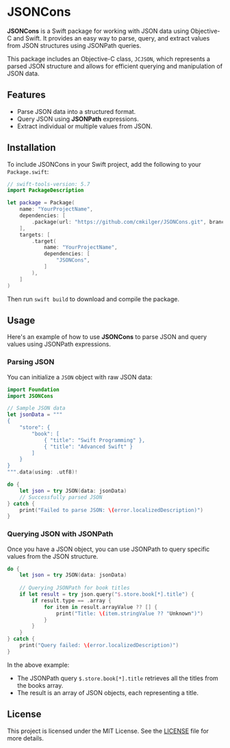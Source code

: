 # JSONCons

**JSONCons** is a Swift package for working with JSON data using Objective-C and Swift. It provides an easy way to parse, query, and extract values from JSON structures using JSONPath queries.

This package includes an Objective-C class, `JCJSON`, which represents a parsed JSON structure and allows for efficient querying and manipulation of JSON data.

## Features

- Parse JSON data into a structured format.
- Query JSON using **JSONPath** expressions.
- Extract individual or multiple values from JSON.

## Installation

To include JSONCons in your Swift project, add the following to your `Package.swift`:

```swift
// swift-tools-version: 5.7
import PackageDescription

let package = Package(
    name: "YourProjectName",
    dependencies: [
        .package(url: "https://github.com/cmkilger/JSONCons.git", branch: "main"),
    ],
    targets: [
        .target(
            name: "YourProjectName",
            dependencies: [
                "JSONCons",
            ]
        ),
    ]
)
```

Then run `swift build` to download and compile the package.

## Usage

Here's an example of how to use **JSONCons** to parse JSON and query values using JSONPath expressions.

### Parsing JSON

You can initialize a `JSON` object with raw JSON data:

```swift
import Foundation
import JSONCons

// Sample JSON data
let jsonData = """
{
    "store": {
        "book": [
            { "title": "Swift Programming" },
            { "title": "Advanced Swift" }
        ]
    }
}
""".data(using: .utf8)!

do {
    let json = try JSON(data: jsonData)
    // Successfully parsed JSON
} catch {
    print("Failed to parse JSON: \(error.localizedDescription)")
}
```

### Querying JSON with JSONPath

Once you have a JSON object, you can use JSONPath to query specific values from the JSON structure.

```swift
do {
    let json = try JSON(data: jsonData)
    
    // Querying JSONPath for book titles
    if let result = try json.query("$.store.book[*].title") {
        if result.type == .array {
            for item in result.arrayValue ?? [] {
                print("Title: \(item.stringValue ?? "Unknown")")
            }
        }
    }
} catch {
    print("Query failed: \(error.localizedDescription)")
}
```

In the above example:

* The JSONPath query `$.store.book[*].title` retrieves all the titles from the books array.
* The result is an array of JSON objects, each representing a title.

## License

This project is licensed under the MIT License. See the [LICENSE](./LICENSE) file for more details.